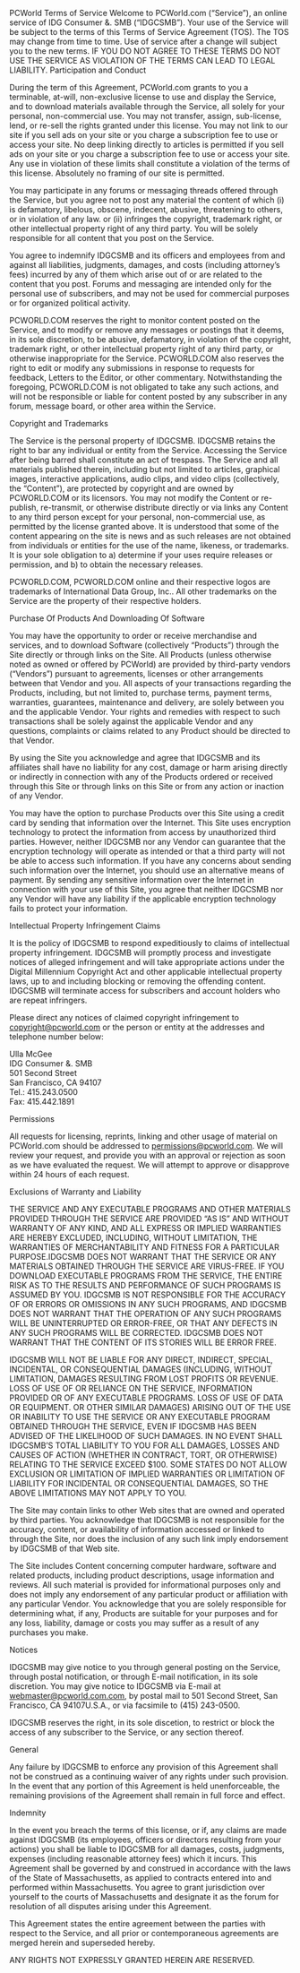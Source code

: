 PCWorld Terms of Service Welcome to PCWorld.com (“Service”), an online service of IDG Consumer &. SMB (“IDGCSMB”). Your use of the Service will be subject to the terms of this Terms of Service Agreement (TOS). The TOS may change from time to time. Use of service after a change will subject you to the new terms. IF YOU DO NOT AGREE TO THESE TERMS DO NOT USE THE SERVICE AS VIOLATION OF THE TERMS CAN LEAD TO LEGAL LIABILITY. Participation and Conduct

During the term of this Agreement, PCWorld.com grants to you a terminable, at-will, non-exclusive license to use and display the Service, and to download materials available through the Service, all solely for your personal, non-commercial use. You may not transfer, assign, sub-license, lend, or re-sell the rights granted under this license. You may not link to our site if you sell ads on your site or you charge a subscription fee to use or access your site. No deep linking directly to articles is permitted if you sell ads on your site or you charge a subscription fee to use or access your site. Any use in violation of these limits shall constitute a violation of the terms of this license. Absolutely no framing of our site is permitted.

You may participate in any forums or messaging threads offered through the Service, but you agree not to post any material the content of which (i) is defamatory, libelous, obscene, indecent, abusive, threatening to others, or in violation of any law. or (ii) infringes the copyright, trademark right, or other intellectual property right of any third party. You will be solely responsible for all content that you post on the Service.

You agree to indemnify IDGCSMB and its officers and employees from and against all liabilities, judgments, damages, and costs (including attorney’s fees) incurred by any of them which arise out of or are related to the content that you post. Forums and messaging are intended only for the personal use of subscribers, and may not be used for commercial purposes or for organized political activity.

PCWORLD.COM reserves the right to monitor content posted on the Service, and to modify or remove any messages or postings that it deems, in its sole discretion, to be abusive, defamatory, in violation of the copyright, trademark right, or other intellectual property right of any third party, or otherwise inappropriate for the Service. PCWORLD.COM also reserves the right to edit or modify any submissions in response to requests for feedback, Letters to the Editor, or other commentary. Notwithstanding the foregoing, PCWORLD.COM is not obligated to take any such actions, and will not be responsible or liable for content posted by any subscriber in any forum, message board, or other area within the Service.

Copyright and Trademarks

The Service is the personal property of IDGCSMB. IDGCSMB retains the right to bar any individual or entity from the Service. Accessing the Service after being barred shall constitute an act of trespass. The Service and all materials published therein, including but not limited to articles, graphical images, interactive applications, audio clips, and video clips (collectively, the “Content”), are protected by copyright and are owned by PCWORLD.COM or its licensors. You may not modify the Content or re-publish, re-transmit, or otherwise distribute directly or via links any Content to any third person except for your personal, non-commercial use, as permitted by the license granted above. It is understood that some of the content appearing on the site is news and as such releases are not obtained from individuals or entities for the use of the name, likeness, or trademarks. It is your sole obligation to a) determine if your uses require releases or permission, and b) to obtain the necessary releases.

PCWORLD.COM, PCWORLD.COM online and their respective logos are trademarks of International Data Group, Inc.. All other trademarks on the Service are the property of their respective holders.

Purchase Of Products And Downloading Of Software

You may have the opportunity to order or receive merchandise and services, and to download Software (collectively “Products”) through the Site directly or through links on the Site. All Products (unless otherwise noted as owned or offered by PCWorld) are provided by third-party vendors (“Vendors”) pursuant to agreements, licenses or other arrangements between that Vendor and you. All aspects of your transactions regarding the Products, including, but not limited to, purchase terms, payment terms, warranties, guarantees, maintenance and delivery, are solely between you and the applicable Vendor. Your rights and remedies with respect to such transactions shall be solely against the applicable Vendor and any questions, complaints or claims related to any Product should be directed to that Vendor.

By using the Site you acknowledge and agree that IDGCSMB and its affiliates shall have no liability for any cost, damage or harm arising directly or indirectly in connection with any of the Products ordered or received through this Site or through links on this Site or from any action or inaction of any Vendor.

You may have the option to purchase Products over this Site using a credit card by sending that information over the Internet. This Site uses encryption technology to protect the information from access by unauthorized third parties. However, neither IDGCSMB nor any Vendor can guarantee that the encryption technology will operate as intended or that a third party will not be able to access such information. If you have any concerns about sending such information over the Internet, you should use an alternative means of payment. By sending any sensitive information over the Internet in connection with your use of this Site, you agree that neither IDGCSMB nor any Vendor will have any liability if the applicable encryption technology fails to protect your information.

Intellectual Property Infringement Claims

It is the policy of IDGCSMB to respond expeditiously to claims of intellectual property infringement. IDGCSMB will promptly process and investigate notices of alleged infringement and will take appropriate actions under the Digital Millennium Copyright Act and other applicable intellectual property laws, up to and including blocking or removing the offending content. IDGCSMB will terminate access for subscribers and account holders who are repeat infringers.

Please direct any notices of claimed copyright infringement to copyright@pcworld.com or the person or entity at the addresses and telephone number below:

Ulla McGee  
IDG Consumer &. SMB  
501 Second Street  
San Francisco, CA 94107  
Tel.: 415.243.0500  
Fax: 415.442.1891

Permissions

All requests for licensing, reprints, linking and other usage of material on PCWorld.com should be addressed to permissions@pcworld.com. We will review your request, and provide you with an approval or rejection as soon as we have evaluated the request. We will attempt to approve or disapprove within 24 hours of each request.

Exclusions of Warranty and Liability

THE SERVICE AND ANY EXECUTABLE PROGRAMS AND OTHER MATERIALS PROVIDED THROUGH THE SERVICE ARE PROVIDED “AS IS” AND WITHOUT WARRANTY OF ANY KIND, AND ALL EXPRESS OR IMPLIED WARRANTIES ARE HEREBY EXCLUDED, INCLUDING, WITHOUT LIMITATION, THE WARRANTIES OF MERCHANTABILITY AND FITNESS FOR A PARTICULAR PURPOSE.IDGCSMB DOES NOT WARRANT THAT THE SERVICE OR ANY MATERIALS OBTAINED THROUGH THE SERVICE ARE VIRUS-FREE. IF YOU DOWNLOAD EXECUTABLE PROGRAMS FROM THE SERVICE, THE ENTIRE RISK AS TO THE RESULTS AND PERFORMANCE OF SUCH PROGRAMS IS ASSUMED BY YOU. IDGCSMB IS NOT RESPONSIBLE FOR THE ACCURACY OF OR ERRORS OR OMISSIONS IN ANY SUCH PROGRAMS, AND IDGCSMB DOES NOT WARRANT THAT THE OPERATION OF ANY SUCH PROGRAMS WILL BE UNINTERRUPTED OR ERROR-FREE, OR THAT ANY DEFECTS IN ANY SUCH PROGRAMS WILL BE CORRECTED. IDGCSMB DOES NOT WARRANT THAT THE CONTENT OF ITS STORIES WILL BE ERROR FREE.

IDGCSMB WILL NOT BE LIABLE FOR ANY DIRECT, INDIRECT, SPECIAL, INCIDENTAL, OR CONSEQUENTIAL DAMAGES (INCLUDING, WITHOUT LIMITATION, DAMAGES RESULTING FROM LOST PROFITS OR REVENUE. LOSS OF USE OF OR RELIANCE ON THE SERVICE, INFORMATION PROVIDED OR OF ANY EXECUTABLE PROGRAMS. LOSS OF USE OF DATA OR EQUIPMENT. OR OTHER SIMILAR DAMAGES) ARISING OUT OF THE USE OR INABILITY TO USE THE SERVICE OR ANY EXECUTABLE PROGRAM OBTAINED THROUGH THE SERVICE, EVEN IF IDGCSMB HAS BEEN ADVISED OF THE LIKELIHOOD OF SUCH DAMAGES. IN NO EVENT SHALL IDGCSMB’S TOTAL LIABILITY TO YOU FOR ALL DAMAGES, LOSSES AND CAUSES OF ACTION (WHETHER IN CONTRACT, TORT, OR OTHERWISE) RELATING TO THE SERVICE EXCEED $100. SOME STATES DO NOT ALLOW EXCLUSION OR LIMITATION OF IMPLIED WARRANTIES OR LIMITATION OF LIABILITY FOR INCIDENTAL OR CONSEQUENTIAL DAMAGES, SO THE ABOVE LIMITATIONS MAY NOT APPLY TO YOU.

The Site may contain links to other Web sites that are owned and operated by third parties. You acknowledge that IDGCSMB is not responsible for the accuracy, content, or availability of information accessed or linked to through the Site, nor does the inclusion of any such link imply endorsement by IDGCSMB of that Web site.

The Site includes Content concerning computer hardware, software and related products, including product descriptions, usage information and reviews. All such material is provided for informational purposes only and does not imply any endorsement of any particular product or affiliation with any particular Vendor. You acknowledge that you are solely responsible for determining what, if any, Products are suitable for your purposes and for any loss, liability, damage or costs you may suffer as a result of any purchases you make.

Notices

IDGCSMB may give notice to you through general posting on the Service, through postal notification, or through E-mail notification, in its sole discretion. You may give notice to IDGCSMB via E-mail at webmaster@pcworld.com.com, by postal mail to 501 Second Street, San Francisco, CA 94107U.S.A., or via facsimile to (415) 243-0500.

IDGCSMB reserves the right, in its sole discetion, to restrict or block the access of any subscriber to the Service, or any section thereof.

General

Any failure by IDGCSMB to enforce any provision of this Agreement shall not be construed as a continuing waiver of any rights under such provision. In the event that any portion of this Agreement is held unenforceable, the remaining provisions of the Agreement shall remain in full force and effect.

Indemnity

In the event you breach the terms of this license, or if, any claims are made against IDGCSMB (its employees, officers or directors resulting from your actions) you shall be liable to IDGCSMB for all damages, costs, judgments, expenses (including reasonable attorney fees) which it incurs. This Agreement shall be governed by and construed in accordance with the laws of the State of Massachusetts, as applied to contracts entered into and performed within Massachusetts. You agree to grant jurisdiction over yourself to the courts of Massachusetts and designate it as the forum for resolution of all disputes arising under this Agreement.

This Agreement states the entire agreement between the parties with respect to the Service, and all prior or contemporaneous agreements are merged herein and superseded hereby.

ANY RIGHTS NOT EXPRESSLY GRANTED HEREIN ARE RESERVED.